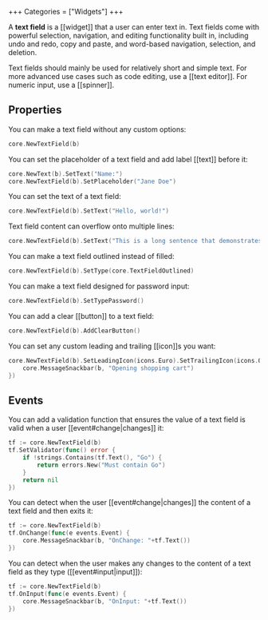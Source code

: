 +++
Categories = ["Widgets"]
+++

A **text field** is a [[widget]] that a user can enter text in. Text fields come with powerful selection, navigation, and editing functionality built in, including undo and redo, copy and paste, and word-based navigation, selection, and deletion.

Text fields should mainly be used for relatively short and simple text. For more advanced use cases such as code editing, use a [[text editor]]. For numeric input, use a [[spinner]].

## Properties

You can make a text field without any custom options:

```Go
core.NewTextField(b)
```

You can set the placeholder of a text field and add label [[text]] before it:

```Go
core.NewText(b).SetText("Name:")
core.NewTextField(b).SetPlaceholder("Jane Doe")
```

You can set the text of a text field:

```Go
core.NewTextField(b).SetText("Hello, world!")
```

Text field content can overflow onto multiple lines:

```Go
core.NewTextField(b).SetText("This is a long sentence that demonstrates how text field content can overflow onto multiple lines")
```

You can make a text field outlined instead of filled:

```Go
core.NewTextField(b).SetType(core.TextFieldOutlined)
```

You can make a text field designed for password input:

```Go
core.NewTextField(b).SetTypePassword()
```

You can add a clear [[button]] to a text field:

```Go
core.NewTextField(b).AddClearButton()
```

You can set any custom leading and trailing [[icon]]s you want:

```Go
core.NewTextField(b).SetLeadingIcon(icons.Euro).SetTrailingIcon(icons.OpenInNew, func(e events.Event) {
    core.MessageSnackbar(b, "Opening shopping cart")
})
```

## Events

You can add a validation function that ensures the value of a text field is valid when a user [[event#change|changes]] it:

```Go
tf := core.NewTextField(b)
tf.SetValidator(func() error {
    if !strings.Contains(tf.Text(), "Go") {
        return errors.New("Must contain Go")
    }
    return nil
})
```

You can detect when the user [[event#change|changes]] the content of a text field and then exits it:

```Go
tf := core.NewTextField(b)
tf.OnChange(func(e events.Event) {
    core.MessageSnackbar(b, "OnChange: "+tf.Text())
})
```

You can detect when the user makes any changes to the content of a text field as they type ([[event#input|input]]):

```Go
tf := core.NewTextField(b)
tf.OnInput(func(e events.Event) {
    core.MessageSnackbar(b, "OnInput: "+tf.Text())
})
```

